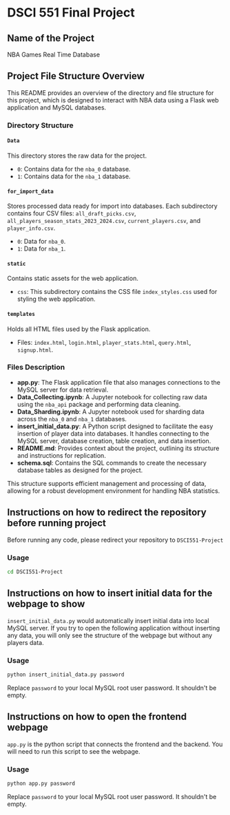 # DSCI 551 Final Project

## Name of the Project

NBA Games Real Time Database

## Project File Structure Overview

This README provides an overview of the directory and file structure for this project, which is designed to interact with NBA data using a Flask web application and MySQL databases.

### Directory Structure

#### `Data`
This directory stores the raw data for the project.
- `0`: Contains data for the `nba_0` database.
- `1`: Contains data for the `nba_1` database.

#### `for_import_data`
Stores processed data ready for import into databases. Each subdirectory contains four CSV files: `all_draft_picks.csv`, `all_players_season_stats_2023_2024.csv`, `current_players.csv`, and `player_info.csv`.
- `0`: Data for `nba_0`.
- `1`: Data for `nba_1`.

#### `static`
Contains static assets for the web application.
- `css`: This subdirectory contains the CSS file `index_styles.css` used for styling the web application.

#### `templates`
Holds all HTML files used by the Flask application.
- Files: `index.html`, `login.html`, `player_stats.html`, `query.html`, `signup.html`.

### Files Description

- **app.py**: The Flask application file that also manages connections to the MySQL server for data retrieval.
- **Data_Collecting.ipynb**: A Jupyter notebook for collecting raw data using the `nba_api` package and performing data cleaning.
- **Data_Sharding.ipynb**: A Jupyter notebook used for sharding data across the `nba_0` and `nba_1` databases.
- **insert_initial_data.py**: A Python script designed to facilitate the easy insertion of player data into databases. It handles connecting to the MySQL server, database creation, table creation, and data insertion.
- **README.md**: Provides context about the project, outlining its structure and instructions for replication.
- **schema.sql**: Contains the SQL commands to create the necessary database tables as designed for the project.

This structure supports efficient management and processing of data, allowing for a robust development environment for handling NBA statistics.

## Instructions on how to redirect the repository before running project

Before running any code, please redirect your repository to `DSCI551-Project`

### Usage

```bash
cd DSCI551-Project
```

## Instructions on how to insert initial data for the webpage to show

`insert_initial_data.py` would automatically insert initial data into local MySQL server. If you try to open the following application without inserting any data, you will only see the structure of the webpage but without any players data.

### Usage

```bash
python insert_initial_data.py password
```

Replace `password` to your local MySQL root user password. It shouldn't be empty.

## Instructions on how to open the frontend webpage

`app.py` is the python script that connects the frontend and the backend. You will need to run this script to see the webpage.

### Usage

```bash
python app.py password
```

Replace `password` to your local MySQL root user password. It shouldn't be empty.